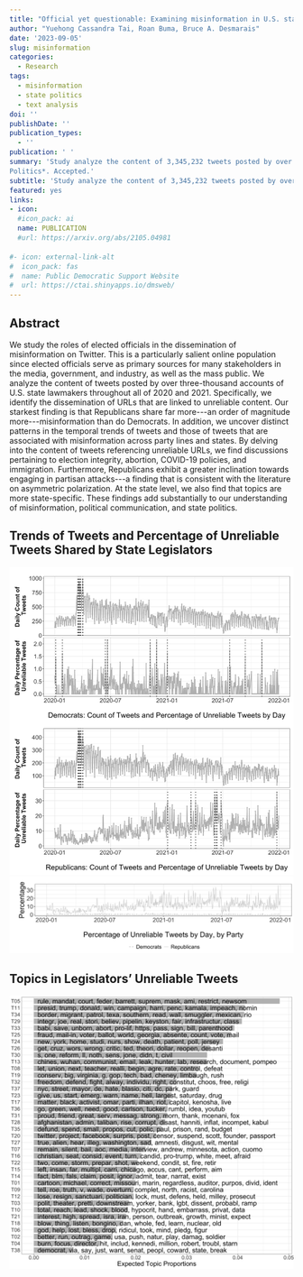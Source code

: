 ```yaml
---
title: "Official yet questionable: Examining misinformation in U.S. state legislators' tweets"
author: "Yuehong Cassandra Tai, Roan Buma, Bruce A. Desmarais"
date: '2023-09-05'
slug: misinformation
categories:
  - Research
tags:
  - misinformation
  - state politics
  - text analysis
doi: ''
publishDate: ''
publication_types:
  - ''
publication: ' '
summary: 'Study analyze the content of 3,345,232 tweets posted by over three-thousand accounts of U.S. state lawmakers throughout all of 2020 and 2021 and finding that Republicans share far more---an order of magnitude more---misinformation than do Democrats. *Journal of Information Technology &
Politics*. Accepted.'
subtitle: 'Study analyze the content of 3,345,232 tweets posted by over three-thousand accounts of U.S. state lawmakers throughout all of 2020 and 2021 and finding that Republicans share far more---an order of magnitude more---misinformation than do Democrats.'
featured: yes
links:
- icon: 
  #icon_pack: ai
  name: PUBLICATION
  #url: https://arxiv.org/abs/2105.04981
  
#- icon: external-link-alt
#  icon_pack: fas
#  name: Public Democratic Support Website
#  url: https://ctai.shinyapps.io/dmsweb/
---
```


## Abstract 

We study the roles of elected officials in the dissemination of misinformation on Twitter. This is a particularly salient online population since elected officials serve as primary sources for many stakeholders in the media, government, and industry, as well as the mass public. We analyze the content of tweets posted by over three-thousand accounts of U.S. state lawmakers throughout all of 2020 and 2021. Specifically, we identify the dissemination of URLs that are linked to unreliable content. Our starkest finding is that Republicans share far more---an order of magnitude more---misinformation than do Democrats. In addition, we uncover distinct patterns in the temporal trends of tweets and those of tweets that are associated with misinformation across party lines and states. By delving into the content of tweets referencing unreliable URLs, we find discussions pertaining to election integrity, abortion, COVID-19 policies, and immigration. Furthermore, Republicans exhibit a greater inclination towards engaging in partisan attacks---a finding that is consistent with the literature on asymmetric polarization. At the state level, we also find that topics are more state-specific. These findings add substantially to our understanding of misinformation, political communication, and state politics.  


## Trends of Tweets and Percentage of Unreliable Tweets Shared by State Legislators

![time-series](time-series-per-byparty.png)
![time-series-percentage](percentage_party.png)

## Topics in Legislators’ Unreliable Tweets
![topic](topic_pre_frex.png)
